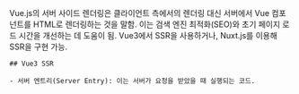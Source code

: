   Vue.js의 서버 사이드 렌더링은 클라이언트 측에서의 렌더링 대신 서버에서 Vue 컴포넌트를 HTML로 렌더링하는 것을 말함.
    이는 검색 엔진 최적화(SEO)와 초기 페이지 로드 시간을 개선하는 데 도움이 됨.
    Vue3에서 SSR을 사용하거나, Nuxt.js를 이용해 SSR을 구현 가능.

    ## Vue3 SSR

    - 서버 엔트리(Server Entry): 이는 서버가 요청을 받았을 때 실행되는 코드.

